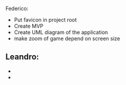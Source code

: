 Federico:
- Put favicon in project root
- Create MVP
- Create UML diagram of the application
- make zoom of game depend on screen size


Leandro:
-
-
-